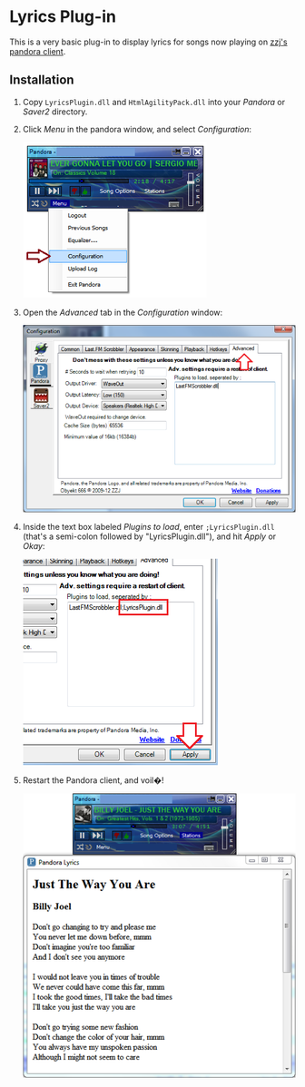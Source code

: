 Lyrics Plug-in
==============

This is a very basic plug-in to display lyrics for songs now playing on [zzj's pandora client](http://ridetheclown.com/wp/saver2/).


Installation
------------

1. Copy `LyricsPlugin.dll` and `HtmlAgilityPack.dll` into your *Pandora* or *Saver2* directory.

2. Click *Menu* in the pandora window, and select *Configuration*:
   
   ![Menu -> Configuration](https://github.com/theY4Kman/pandora-lyrics-plugin/raw/master/docs/imgs/install_1.png)

3. Open the *Advanced* tab in the *Configuration* window:
   
   ![Advanced tab in Configuration window](https://github.com/theY4Kman/pandora-lyrics-plugin/raw/master/docs/imgs/install_2.png)

4. Inside the text box labeled *Plugins to load*, enter `;LyricsPlugin.dll` (that's a semi-colon followed by "LyricsPlugin.dll"), and hit *Apply* or *Okay*:
   
   ![Enter ";LyricsPlugin.dll" into the plug-ins text box, and hit "Apply" or "Okay"](https://github.com/theY4Kman/pandora-lyrics-plugin/raw/master/docs/imgs/install_3.png)
   
5. Restart the Pandora client, and voil�!
   
   ![Lyrics Plug-in in action](https://github.com/theY4Kman/pandora-lyrics-plugin/raw/master/docs/imgs/screenshot.png)
